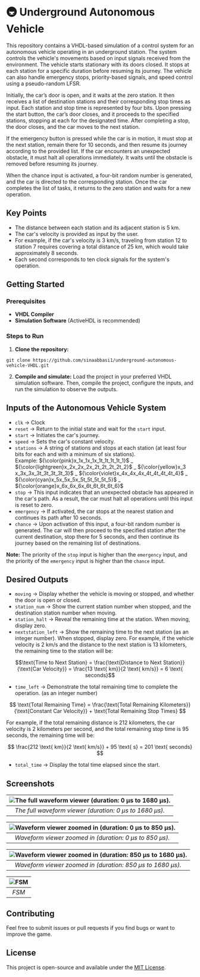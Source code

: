 # :metro: Underground Autonomous Vehicle

This repository contains a VHDL-based simulation of a control system for an autonomous vehicle operating in an underground station. The system controls the vehicle's movements based on input signals received from the environment. The vehicle starts stationary with its doors closed. It stops at each station for a specific duration before resuming its journey. The vehicle can also handle emergency stops, priority-based signals, and speed control using a pseudo-random LFSR.

Initially, the car’s door is open, and it waits at the zero station. It then receives a list of destination stations and their corresponding stop times as input. Each station and stop time is represented by four bits. Upon pressing the start button, the car’s door closes, and it proceeds to the specified stations, stopping at each for the designated time. After completing a stop, the door closes, and the car moves to the next station.

If the emergency button is pressed while the car is in motion, it must stop at the next station, remain there for 10 seconds, and then resume its journey according to the provided list. If the car encounters an unexpected obstacle, it must halt all operations immediately. It waits until the obstacle is removed before resuming its journey.

When the chance input is activated, a four-bit random number is generated, and the car is directed to the corresponding station. Once the car completes the list of tasks, it returns to the zero station and waits for a new operation.

## Key Points

* The distance between each station and its adjacent station is $5$ km.
* The car's velocity is provided as input by the user.
* For example, if the car's velocity is $3$ km/s, traveling from station $12$ to station $7$ requires covering a total distance of $25$ km, which would take approximately $8$ seconds.
* Each second corresponds to ten clock signals for the system's operation.

## Getting Started

### Prerequisites

* **VHDL Compiler**
* **Simulation Software** (ActiveHDL is recommended)

### Steps to Run

1. **Clone the repository:** <br />
```
git clone https://github.com/sinaabbasi1/underground-autonomous-vehicle-VHDL.git
```
2. **Compile and simulate:** Load the project in your preferred VHDL simulation software. Then, compile the project, configure the inputs, and run the simulation to observe the outputs.

## Inputs of the Autonomous Vehicle System
* `clk` → Clock
* `reset` → Return to the initial state and wait for the `start` input.
* `start` → Initiates the car's journey.
* `speed` → Sets the car's constant velocity.
* `stations` → A string of stations and stops at each station (at least four bits for each and with a minimum of six stations). \
  Example: ${\color{pink}x_1x_1x_1x_1t_1t_1t_1t_1}$ _ ${\color{lightgreen}x_2x_2x_2x_2t_2t_2t_2t_2}$ _ ${\color{yellow}x_3
x_3x_3x_3t_3t_3t_3t_3}$ _ ${\color{violet}x_4x_4x_4x_4t_4t_4t_4t_4}$ _ ${\color{cyan}x_5x_5x_5x_5t_5t_5t_5t_5}$ _ ${\color{orange}x_6x_6x_6x_6t_6t_6t_6t_6}$
* `stop` → This input indicates that an unexpected obstacle has appeared in the car's path. As a result, the car must halt all operations until this input is reset to zero.
* `emergency` → If activated, the car stops at the nearest station and continues its path after 10 seconds.
* `chance` → Upon activation of this input, a four-bit random number is generated. The car will then proceed to the specified station after the current destination, stop there for 5 seconds, and then continue its journey based on the remaining list of destinations.

**Note:** The priority of the `stop` input is higher than the `emergency` input, and the priority of the `emergency` input is higher than the `chance` input.

## Desired Outputs

* `moving` → Display whether the vehicle is moving or stopped, and whether the door is open or closed.
* `station_num` → Show the current station number when stopped, and the destination station number when moving.
* `station_halt` → Reveal the remaining time at the station. When moving, display zero.
* `nextstation_left` → Show the remaining time to the next station (as an integer number). When stopped, display zero.
  For example, if the vehicle velocity is $2$ km/s and the distance to the next station is $13$ kilometers, the remaining time to the station will be:
  
$$\text{Time to Next Station} = \frac{\text{Distance to Next Station}}{\text{Car Velocity}} = \frac{13 \text{ km}}{2 \text{ km/s}} = 6 \text{ seconds}$$

* `time_left` → Demonstrate the total remaining time to complete the operation. (as an integer number)

$$ \text{Total Remaining Time} = \frac{\text{Total Remaining Kilometers}}{\text{Constant Car Velocity}} + \text{Total Remaining Stop Times} $$

For example, if the total remaining distance is 212 kilometers, the car velocity is 2 kilometers per second, and the total remaining stop time is 95 seconds, the remaining time will be:

$$ \frac{212 \text{ km}}{2 \text{ km/s}} + 95 \text{ s} = 201 \text{ seconds} $$
 
* `total_time` → Display the total time elapsed since the start.

## Screenshots

| ![The full waveform viewer (duration: 0 µs to 1680 µs).](./screenshots/Waveform%20viewer%200.png) | 
|:--:| 
| *The full waveform viewer (duration: 0 µs to 1680 µs).* |

| ![Waveform viewer zoomed in (duration: 0 µs to 850 µs).](./screenshots/Waveform%20viewer%201.png) | 
|:--:| 
| *Waveform viewer zoomed in (duration: 0 µs to 850 µs).* |

| ![Waveform viewer zoomed in (duration: 850 µs to 1680 µs).](./screenshots/Waveform%20viewer%202.png) | 
|:--:| 
| *Waveform viewer zoomed in (duration: 850 µs to 1680 µs).* |

| ![FSM](./screenshots/FSM.png) | 
|:--:| 
| *FSM* |

## Contributing

Feel free to submit issues or pull requests if you find bugs or want to improve the game.

## License

This project is open-source and available under the [MIT License](LICENSE).
